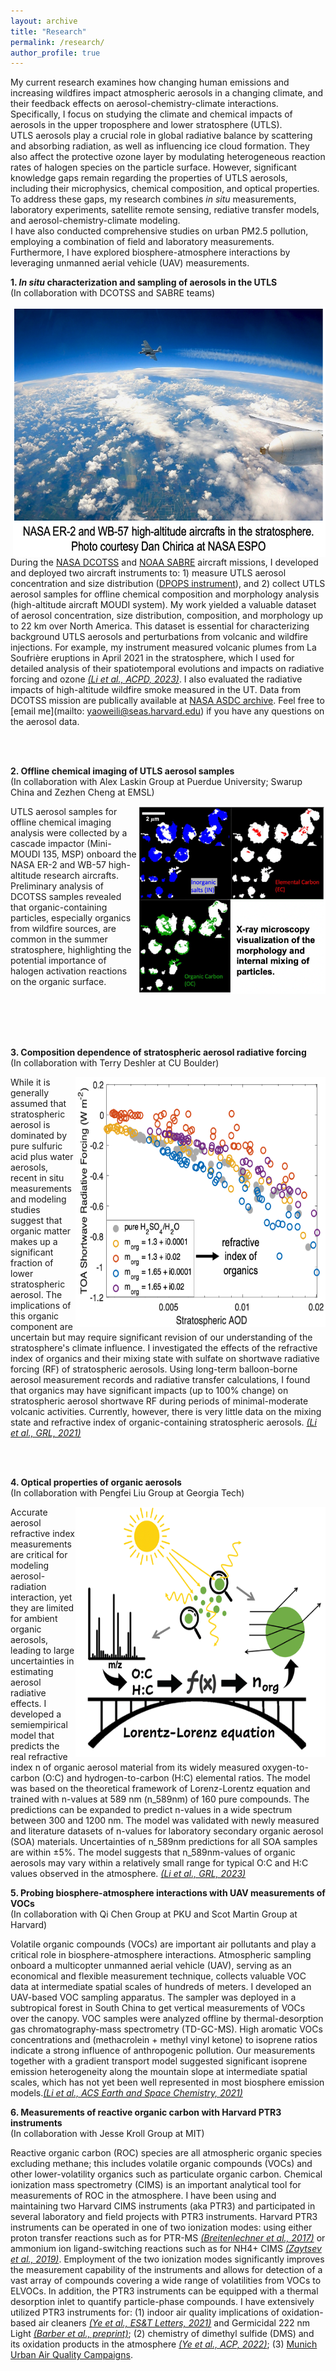 ```yaml
---
layout: archive
title: "Research"
permalink: /research/
author_profile: true
---
```


<!--- \* denotes equally contributing authors -->


My current research examines how changing human emissions and increasing wildfires impact atmospheric aerosols in a changing climate, and their feedback effects on aerosol-chemistry-climate interactions. Specifically, I focus on studying the climate and chemical impacts of aerosols in the upper troposphere and lower stratosphere (UTLS).\
UTLS aerosols play a crucial role in global radiative balance by scattering and absorbing radiation, as well as influencing ice cloud formation. They also affect the protective ozone layer by modulating heterogeneous reaction rates of halogen species on the particle surface. However, significant knowledge gaps remain regarding the properties of UTLS aerosols, including their microphysics, chemical composition, and optical properties. To address these gaps, my research combines *in situ* measurements, laboratory experiments, satellite remote sensing, rediative transfer models, and aerosol-chemistry-climate modeling. \
I have also conducted comprehensive studies on urban PM2.5 pollution, employing a combination of field and laboratory measurements. Furthermore, I have explored biosphere-atmosphere interactions by leveraging unmanned aerial vehicle (UAV) measurements.

<!-- <img src="/images/conceptual_pic.png" alt="Conceptual Diagram" align="center" class="inline" width=700 height=423/> -->

**1. *In situ* characterization and sampling of aerosols in the UTLS**\
(In collaboration with DCOTSS and SABRE teams)

<img src="/images/ER2_WB57.png" alt="ER2 and WB57" align="right" class="inline" width=500 height=400/>

During the [NASA DCOTSS](https://dcotss.org/) and [NOAA SABRE](https://csl.noaa.gov/projects/sabre/) aircraft missions, I developed and deployed two aircraft instruments to: 1) measure UTLS aerosol concentration and size distribution ([DPOPS instrument](https://airbornescience.nasa.gov/instrument/DPOPS)), and 2) collect UTLS aerosol samples for offline chemical composition and morphology analysis (high-altitude aircraft MOUDI system). My work yielded a valuable dataset of aerosol concentration, size distribution, composition, and morphology up to 22 km over North America. This dataset is essential for characterizing background UTLS aerosols and perturbations from volcanic and wildfire injections. For example, my instrument measured volcanic plumes from La Soufrière eruptions in April 2021 in the stratosphere, which I used for detailed analysis of their spatiotemporal evolutions and impacts on radiative forcing and ozone *[(Li et al., ACPD, 2023)](https://egusphere.copernicus.org/preprints/2023/egusphere-2023-1891/)*. I also evaluated the radiative impacts of high-altitude wildfire smoke measured in the UT. Data from DCOTSS mission are publically available at [NASA ASDC archive](https://asdc.larc.nasa.gov/project/DCOTSS/DCOTSS-Aircraft-Data_1). Feel free to [email me](mailto: yaoweili@seas.harvard.edu) if you have any questions on the aerosol data.

<br/><br/>

<!-- Climate change can pose a substantial threat to air quality and human health. For example, extreme drought and heat waves can increase the risk of wildfire and dust storms, leading to excessive levels of health-damaging pollutants. However, most existing climate/health studies focus primarily on the impacts of climate change ignored the substantial channel through climate-induced air pollution changes. Quantitative evidence of how climate change influences air pollution and human health is highly incomplete. 

*Current projects:
Impacts of historical and future droughts on electricity system, carbon emissions, and air quality in the Western US.
Impacts of climate change on wildfiresmoke exposure over the continental US.*
<br/><br/><br/> -->

**2. Offline chemical imaging of UTLS aerosol samples**\
(In collaboration with Alex Laskin Group at Puerdue University; Swarup China and Zezhen Cheng at EMSL)

<img src="/images/STXM_image_DCOTSS.png" alt="STXM image from DCOTSS RF17" align="right" class="inline" width=300 height=300/>

UTLS aerosol samples for offline chemical imaging analysis were collected by a cascade impactor (Mini-MOUDI 135, MSP) onboard the NASA ER-2 and WB-57 high-altitude research aircrafts. Preliminary analysis of DCOTSS samples revealed that organic-containing particles, especially organics from wildfire sources, are common in the summer stratosphere, highlighting the potential importance of halogen activation reactions on the organic surface.

<br/><br/><br/><br/>

<!-- <img src="/images/fig_china_expost.png" alt="China energy policy" align="right" class="inline" width=295 height=300/>

I develop a novel research methodology that integrates causal inference and atmospheric modeling and obtains policy insights that cannot be achieved by any method alone. For example, we used firm-level data and detailed atmospheric chemistry models to assess the effect of an energy policy in China on air quality and found very different results from what researchers would have projected based on process-based models *(Qiu et al., EST, 2020)*. The underlying differences between the data-based evaluations and model-based projections come from the dramatic decline in baseline energy intensity during the studied period in China, and the heterogeneity of policy responses across firms. 

<br/><br/><br/><br/>

<img src="/images/fig_met_ml.png" alt="Meteorology correction" align="right" class="inline" width=300 height=280/>

Another challenge in evaluating the effects of policies on air quality comes from the variability in meteorological conditions. With insights from a state-of-the-art atmospheric chemistry model, I designed a machine learning-based meteorological correction approach that yields significant improvements over the existing methods. Our method reduces the bias of falsely attributing air quality improvement to emissions changes by over 60% *(Qiu et al., ACP, 2022)*. 

<br/><br/><br/><br/><br/><br/> -->

**3. Composition dependence of stratospheric aerosol radiative forcing**\
(In collaboration with Terry Deshler at CU Boulder)

<img src="/images/RF_dependence.png" alt="RF dependence.png" align="right" class="inline" width=400 height=400/>

While it is generally assumed that stratospheric aerosol is dominated by pure sulfuric acid plus water aerosols, recent in situ measurements and modeling studies suggest that organic matter makes up a significant fraction of lower stratospheric aerosol. The implications of this organic component are uncertain but may require significant revision of our understanding of the stratosphere's climate influence. I investigated the effects of the refractive index of organics and their mixing state with sulfate on shortwave radiative forcing (RF) of stratospheric aerosols. Using long-term balloon-borne aerosol measurement records and radiative transfer calculations, I found that organics may have significant impacts (up to 100% change) on stratospheric aerosol shortwave RF during periods of minimal-moderate volcanic activities. Currently, however, there is very little data on the mixing state and refractive index of organic-containing stratospheric aerosols. *[(Li et al., GRL, 2021)](https://agupubs.onlinelibrary.wiley.com/doi/full/10.1029/2021GL094427)*

<br/><br/>

<!-- Exposure to air pollution and the associated health burden has been shown to be unequally distributed across populations. My research demonstrates that designing policies to address disparities in exposure to air pollution across population groups, is not straightforward. Focusing on the effects of wind power development on air quality in the US, I showed that developing wind power does not significantly reduce the existing gap of pollution exposure between different population groups, despite its substantial overall benefits on air quality and human health.
<br/><br/><br/> -->

**4. Optical properties of organic aerosols**\
(In collaboration with Pengfei Liu Group at Georgia Tech)

<img src="/images/RI_prediction.png" alt="RI prediction" align="right" class="inline" width=400 height=400/>

Accurate aerosol refractive index measurements are critical for modeling aerosol-radiation interaction, yet they are limited for ambient organic aerosols, leading to large uncertainties in estimating aerosol radiative effects. I developed a semiempirical model that predicts the real refractive index n of organic aerosol material from its widely measured oxygen-to-carbon (O:C) and hydrogen-to-carbon (H:C) elemental ratios. The model was based on the theoretical framework of Lorenz-Lorentz equation and trained with n-values at 589 nm (n_589nm) of 160 pure compounds. The predictions can be expanded to predict n-values in a wide spectrum between 300 and 1200 nm. The model was validated with newly measured and literature datasets of n-values for laboratory secondary organic aerosol (SOA) materials. Uncertainties of n_589nm predictions for all SOA samples are within ±5%. The model suggests that n_589nm-values of organic aerosols may vary within a relatively small range for typical O:C and H:C values observed in the atmosphere. *[(Li et al., GRL, 2023)](https://agupubs.onlinelibrary.wiley.com/doi/10.1029/2023GL103446)*

**5. Probing biosphere-atmosphere interactions with UAV measurements of VOCs**\
(In collaboration with Qi Chen Group at PKU and Scot Martin Group at Harvard)

<!-- <img src="/images/UAV_VOC.png" alt="UAV_VOC" align="right" class="inline" width=400 height=400/> -->

Volatile organic compounds (VOCs) are important air pollutants and play a critical role in biosphere-atmosphere interactions. Atmospheric sampling onboard a multicopter unmanned aerial vehicle (UAV), serving as an economical and flexible measurement technique, collects valuable VOC data at intermediate spatial scales of hundreds of meters. I developed an UAV-based VOC sampling apparatus. The sampler was deployed in a subtropical forest in South China to get vertical measurements of VOCs over the canopy. VOC samples were analyzed offline by thermal-desorption gas chromatography-mass spectrometry (TD-GC-MS). High aromatic VOCs concentrations and (methacrolein + methyl vinyl ketone) to isoprene ratios indicate a strong influence of anthropogenic pollution. Our measurements together with a gradient transport model suggested significant isoprene emission heterogeneity along the mountain slope at intermediate spatial scales, which has not yet been well represented in most biosphere emission models.*[(Li et al., ACS Earth and Space Chemistry, 2021)](https://pubs.acs.org/doi/full/10.1021/acsearthspacechem.0c00271)*

**6. Measurements of reactive organic carbon with Harvard PTR3 instruments**\
(In collaboration with Jesse Kroll Group at MIT)

<!-- <img src="/images/PTR3.png" alt="PTR3" align="right" class="inline" width=400 height=400/> -->

Reactive organic carbon (ROC) species are all atmospheric organic species excluding methane; this includes volatile organic compounds (VOCs) and other lower-volatility organics such as particulate organic carbon. Chemical ionization mass spectrometry (CIMS) is an important analytical tool for measurements of ROC in the atmosphere. I have been using and maintaining two  Harvard CIMS instruments (aka PTR3) and participated in several laboratory and field projects with PTR3 instruments. Harvard PTR3 instruments can be operated in one of two ionization modes: using either proton transfer reactions such as for PTR-MS *[(Breitenlechner et al., 2017)](https://pubs.acs.org/doi/full/10.1021/acs.analchem.6b05110)* or ammonium ion ligand-switching reactions such as for NH4+ CIMS *[(Zaytsev et al., 2019)](https://amt.copernicus.org/articles/12/1861/2019/amt-12-1861-2019.html)*. Employment of the two ionization modes significantly improves the measurement capability of the instruments and allows for detection of a vast array of compounds covering a wide range of volatilities from VOCs to ELVOCs. In addition, the PTR3 instruments can be equipped with a thermal desorption inlet to quantify particle-phase compounds. I have extensively utilized PTR3 instruments for: (1) indoor air quality implications of oxidation-based air cleaners *[(Ye et al., ES&T Letters, 2021)](https://pubs.acs.org/doi/full/10.1021/acs.estlett.1c00773)* and Germicidal 222 nm Light *[(Barber et al., preprint)](https://chemrxiv.org/engage/chemrxiv/article-details/650dffacb927619fe7a2df62)*; (2) chemistry of dimethyl sulfide (DMS) and its oxidation products in the atmosphere *[(Ye et al., ACP, 2022)](https://acp.copernicus.org/articles/22/16003/2022/acp-22-16003-2022-discussion.html)*; (3) [Munich Urban Air Quality Campaigns](https://www.ee.cit.tum.de/esm/aktuelles/article/enhancing-air-quality-in-munich-real-time-measurements-and-sophisticated-modelling/). 


<!-- <img src="/images/fig_HE.png" alt="High-emitter identification" align="right" class="inline" width=400 height=240/>

Policy makers have long been interested in detecting 'high-emitters', a supposedly small fraction of vehicles that make disproportionally large contributions to total fleet emissions. However, existing identification schemes often exclusively rely on snapshot measurements (i.e. emissions within less than a second), and thus simply identify vehicles with high instantaneous emissions, instead of vehicles with high average emissions over a driving period as regulated by emission standards. We design a comprehensive scheme to address this challenge by combining fleetwide remote sensing measurements with detailed second-by-second emission measurements from individual vehicles *(Qiu et al., ERL, 2022)*.  -->


<br/>

